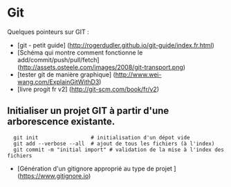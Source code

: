 Git
===
Quelques pointeurs sur GIT :
 * [git - petit guide] (http://rogerdudler.github.io/git-guide/index.fr.html)
 * [Schéma qui montre comment fonctionne le add/commit/push/pull/fetch] (http://assets.osteele.com/images/2008/git-transport.png)
 * [tester git de manière graphique] (http://www.wei-wang.com/ExplainGitWithD3)
 * [livre progit fr v2] (http://git-scm.com/book/fr/v2)


Initialiser un projet GIT à partir d'une arborescence existante.
----------------------------------------------------------------
```
  git init                 # initialisation d'un dépot vide
  git add --verbose --all  # ajout de tous les fichiers (à l'index)
  git commit -m "initial import" # validation de la mise à l'index des fichiers
```
 
  * [Génération d'un gitignore approprié au type de projet ] (https://www.gitignore.io)

